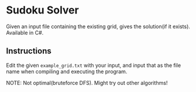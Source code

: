 # Sudoku Solver

Given an input file containing the existing grid, gives the solution(if it exists). <br />
Available in C#.

## Instructions
Edit the given `example_grid.txt` with your input, and input that as the file name when compiling and executing the program. <br />

NOTE: Not optimal(bruteforce DFS). Might try out other algorithms!
